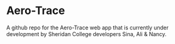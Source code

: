 # Aero-Trace
A github repo for the Aero-Trace web app that is currently under development by Sheridan College developers Sina, Ali &amp; Nancy.
